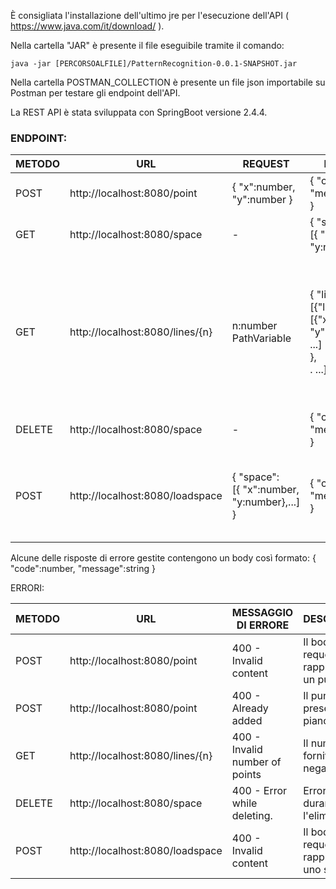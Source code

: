 È consigliata l'installazione dell'ultimo jre per l'esecuzione dell'API ( https://www.java.com/it/download/ ).

Nella cartella "JAR" è presente il file eseguibile tramite il comando: 

`java -jar [PERCORSOALFILE]/PatternRecognition-0.0.1-SNAPSHOT.jar`

Nella cartella POSTMAN_COLLECTION è presente un file json importabile su Postman per testare gli endpoint dell'API.

La REST API è stata sviluppata con SpringBoot versione 2.4.4.

### ENDPOINT:

| METODO | URL                             | REQUEST                                                      | RESPONSE                                                     | DESCRIZIONE                                                  |
| ------ | ------------------------------- | ------------------------------------------------------------ | ------------------------------------------------------------ | ------------------------------------------------------------ |
| POST   | http://localhost:8080/point     | { "x":number, "y":number }                                   | { "code":number, "message":string }                          | Aggiunge un punto al piano cartesiano.                       |
| GET    | http://localhost:8080/space     | -                                                            | { "space": <br/>    [{ "x":number,<br/>    "y:number},...] } | Ritorna tutti i punti nel piano.                             |
| GET    | http://localhost:8080/lines/{n} | n:number PathVariable                                        | { "lines":<br/>    [{"line":<br/>        [{"x":number,<br/>        "y":number},<br/>        ...]<br/>    },<br/>.   ...] } | Ritorna tutti i segmenti che passano attraverso almeno "n" punti del piano. Ogni segmento ("line") è restituito come insieme di punti. |
| DELETE | http://localhost:8080/space     | -                                                            | { "code":number, "message":string }                          | Elimina tutti i punti nel piano.                             |
| POST   | http://localhost:8080/loadspace | { "space": <br/>    [{ "x":number,<br/>    "y:number},...] } | { "code":number, "message":string }                          | Elimina il precedente piano e ne crea uno nuovo con tutti i punti forniti. |



Alcune delle risposte di errore gestite contengono un body così formato: { "code":number, "message":string }

ERRORI:

| METODO | URL                             | MESSAGGIO DI ERRORE            | DESCRIZIONE                                   |
| ------ | ------------------------------- | ------------------------------ | --------------------------------------------- |
| POST   | http://localhost:8080/point     | 400 - Invalid content          | Il body in request non rappresenta un punto.  |
| POST   | http://localhost:8080/point     | 400 - Already added            | Il punto è già presente nel piano.            |
| GET    | http://localhost:8080/lines/{n} | 400 - Invalid number of points | Il numero "n" fornito è negativo              |
| DELETE | http://localhost:8080/space     | 400 - Error while deleting.    | Errore durante l'eliminazione.                |
| POST   | http://localhost:8080/loadspace | 400 - Invalid content          | Il body in request non rappresenta uno spazio |